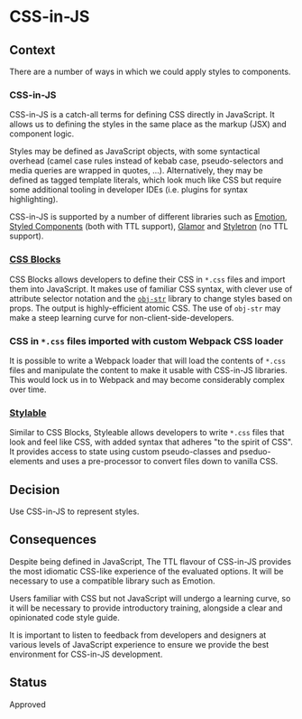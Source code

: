 # CSS-in-JS

## Context

There are a number of ways in which we could apply styles to components.

### CSS-in-JS

CSS-in-JS is a catch-all terms for defining CSS directly in JavaScript. It allows us to defining the styles in the same place as the markup (JSX) and component logic.

Styles may be defined as JavaScript objects, with some syntactical overhead (camel case rules instead of kebab case, pseudo-selectors and media queries are wrapped in quotes, ...). Alternatively, they may be defined as tagged template literals, which look much like CSS but require some additional tooling in developer IDEs (i.e. plugins for syntax highlighting).

CSS-in-JS is supported by a number of different libraries such as [Emotion](https://emotion.sh/), [Styled Components](https://www.styled-components.com/docs/basics#getting-started) (both with TTL support), [Glamor](https://github.com/threepointone/glamor) and [Styletron](https://github.com/styletron/styletron) (no TTL support).

### [CSS Blocks](https://css-blocks.com/)

CSS Blocks allows developers to define their CSS in `*.css` files and import them into JavaScript. It makes use of familiar CSS syntax, with clever use of attribute selector notation and the [`obj-str`](https://github.com/lukeed/obj-str) library to change styles based on props. The output is highly-efficient atomic CSS. The use of `obj-str` may make a steep learning curve for non-client-side-developers.

### CSS in `*.css` files imported with custom Webpack CSS loader

It is possible to write a Webpack loader that will load the contents of `*.css` files and manipulate the content to make it usable with CSS-in-JS libraries. This would lock us in to Webpack and may become considerably complex over time. 

### [Stylable](https://stylable.io/)

Similar to CSS Blocks, Styleable allows developers to write `*.css` files that look and feel like CSS, with added syntax that adheres "to the spirit of CSS". It provides access to state using custom pseudo-classes and pseduo-elements and uses a pre-processor to convert files down to vanilla CSS.

## Decision

Use CSS-in-JS to represent styles.

## Consequences

Despite being defined in JavaScript, The TTL flavour of CSS-in-JS provides the most idiomatic CSS-like experience of the evaluated options. It will be necessary to use a compatible library such as Emotion.

Users familiar with CSS but not JavaScript will undergo a learning curve, so it will be necessary to provide introductory training, alongside a clear and opinionated code style guide.

It is important to listen to feedback from developers and designers at various levels of JavaScript experience to ensure we provide the best environment for CSS-in-JS development.

## Status

Approved
